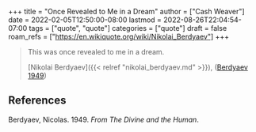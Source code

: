 +++
title = "Once Revealed to Me in a Dream"
author = ["Cash Weaver"]
date = 2022-02-05T12:50:00-08:00
lastmod = 2022-08-26T22:04:54-07:00
tags = ["quote", "quote"]
categories = ["quote"]
draft = false
roam_refs = ["https://en.wikiquote.org/wiki/Nikolai_Berdyaev"]
+++

> This was once revealed to me in a dream.
>
> [Nikolai Berdyaev]({{< relref "nikolai_berdyaev.md" >}}), (<a href="#citeproc_bib_item_1">Berdyaev 1949</a>)

## References

<style>.csl-entry{text-indent: -1.5em; margin-left: 1.5em;}</style><div class="csl-bib-body">
  <div class="csl-entry"><a id="citeproc_bib_item_1"></a>Berdyaev, Nicolas. 1949. <i>From The Divine and the Human</i>.</div>
</div>
